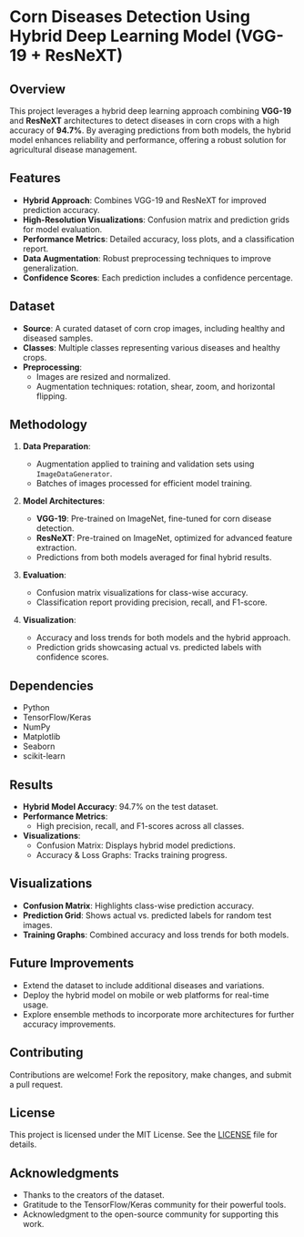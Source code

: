 # Corn Diseases Detection Using Hybrid Deep Learning Model (VGG-19 + ResNeXT)

## Overview
This project leverages a hybrid deep learning approach combining **VGG-19** and **ResNeXT** architectures to detect diseases in corn crops with a high accuracy of **94.7%**. By averaging predictions from both models, the hybrid model enhances reliability and performance, offering a robust solution for agricultural disease management.

## Features
- **Hybrid Approach**: Combines VGG-19 and ResNeXT for improved prediction accuracy.
- **High-Resolution Visualizations**: Confusion matrix and prediction grids for model evaluation.
- **Performance Metrics**: Detailed accuracy, loss plots, and a classification report.
- **Data Augmentation**: Robust preprocessing techniques to improve generalization.
- **Confidence Scores**: Each prediction includes a confidence percentage.

## Dataset
- **Source**: A curated dataset of corn crop images, including healthy and diseased samples.
- **Classes**: Multiple classes representing various diseases and healthy crops.
- **Preprocessing**:
  - Images are resized and normalized.
  - Augmentation techniques: rotation, shear, zoom, and horizontal flipping.

## Methodology
1. **Data Preparation**:
   - Augmentation applied to training and validation sets using `ImageDataGenerator`.
   - Batches of images processed for efficient model training.

2. **Model Architectures**:
   - **VGG-19**: Pre-trained on ImageNet, fine-tuned for corn disease detection.
   - **ResNeXT**: Pre-trained on ImageNet, optimized for advanced feature extraction.
   - Predictions from both models averaged for final hybrid results.

3. **Evaluation**:
   - Confusion matrix visualizations for class-wise accuracy.
   - Classification report providing precision, recall, and F1-score.

4. **Visualization**:
   - Accuracy and loss trends for both models and the hybrid approach.
   - Prediction grids showcasing actual vs. predicted labels with confidence scores.

## Dependencies
- Python
- TensorFlow/Keras
- NumPy
- Matplotlib
- Seaborn
- scikit-learn

## Results
- **Hybrid Model Accuracy**: 94.7% on the test dataset.
- **Performance Metrics**:
  - High precision, recall, and F1-scores across all classes.
- **Visualizations**:
  - Confusion Matrix: Displays hybrid model predictions.
  - Accuracy & Loss Graphs: Tracks training progress.

## Visualizations
- **Confusion Matrix**: Highlights class-wise prediction accuracy.
- **Prediction Grid**: Shows actual vs. predicted labels for random test images.
- **Training Graphs**: Combined accuracy and loss trends for both models.

## Future Improvements
- Extend the dataset to include additional diseases and variations.
- Deploy the hybrid model on mobile or web platforms for real-time usage.
- Explore ensemble methods to incorporate more architectures for further accuracy improvements.

## Contributing
Contributions are welcome! Fork the repository, make changes, and submit a pull request.

## License
This project is licensed under the MIT License. See the [LICENSE](LICENSE) file for details.

## Acknowledgments
- Thanks to the creators of the dataset.
- Gratitude to the TensorFlow/Keras community for their powerful tools.
- Acknowledgment to the open-source community for supporting this work.
